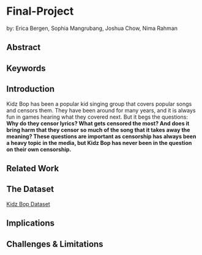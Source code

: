 # Final-Project
by: Erica Bergen, Sophia Mangrubang, Joshua Chow, Nima Rahman

## Abstract

## Keywords

## Introduction
Kidz Bop has been a popular kid singing group that covers popular songs and censors them. They have been around for many years, and it is always fun in games hearing what they covered next. But it begs the questions: **Why do they censor lyrics? What gets censored the most? And does it bring harm that they censor so much of the song that it takes away the meaning? These questions are important as censorship has always been a heavy topic in the media, but Kidz Bop has never been in the question on their own censorship.**

## Related Work

## The Dataset
[Kidz Bop Dataset](https://github.com/the-pudding/data/tree/master/kidz-bop)

## Implications

## Challenges & Limitations
